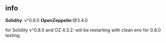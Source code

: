 ## info
**Solidity**: v^0.6.0
**OpenZeppelin**:@3.4.0

for Solidity v^0.8.0 and OZ 4.3.2:
    will be restarting with clean env for 0.8.0 testing